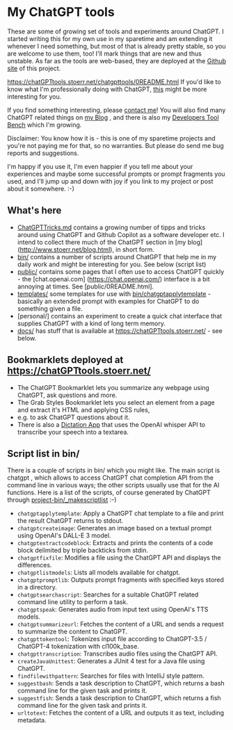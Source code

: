 # My ChatGPT tools

These are some of growing set of tools and experiments around ChatGPT.
I started writing this for my own use in my sparetime and am extending it whenever I need something,
but most of that is already pretty stable, so you are welcome to use them, too!
I'll mark things that are new and thus unstable.
As far as the tools are web-based, they are deployed at the
[Github site](https://chatGPTtools.stoerr.net/) of this project.

https://chatGPTtools.stoerr.net/chatgpttools/0README.html
If you'd like to know what I'm professionally doing with ChatGPT,
[this](https://github.com/ist-dresden/composum-chatgpt-integration) might be more interesting for you.

If you find something interesting, please [contact me](http://www.stoerr.net/)!
You will also find many ChatGPT related things on [my Blog](http://www.stoerr.net/blog.html) , and there is also my
[Developers Tool Bench](https://github.com/stoerr/DevelopersChatGPTToolBench) which I'm growing.

Disclaimer: You know how it is - this is one of my sparetime projects and you're not paying me for that, so no 
warranties. But please do send me bug reports and suggestions.

I'm happy if you use it, I'm even happier if you tell me about your experiences and maybe some successful 
prompts or prompt fragments you used, and I'll jump up and down with joy if you link to my project or post about it 
somewhere. :-)

## What's here

- [ChatGPTTricks.md](ChatGPTTricks.md) contains a growing number of tipps and tricks around using ChatGPT and Github
  Copilot as a software developer etc. I intend to collect there much of the ChatGPT section in [my blog]
  (http://www.stoerr.net/blog.html), in short form.
- [bin/](bin/) contains a number of scripts around ChatGPT that help me in my daily work and might be interesting for
  you. See below (script list)
- [public/](docs/chatgpttools/) contains some pages that I often use to access ChatGPT quickly - the [chat.openai.com]
  (https://chat.openai.com/) interface is a bit annoying at times. See [public/0README.html].
- [templates/](templates/) some templates for use with [bin/chatgptapplytemplate](bin/chatgptapplytemplate) -
  basically an extended prompt with examples for ChatGPT to do something given a file.
- [personal/] contains an experiment to create a quick chat interface that supplies ChatGPT with a kind of long term
  memory.
- [docs/](docs/) has stuff that is available at https://chatGPTtools.stoerr.net/ - see below. 

## Bookmarklets deployed at https://chatGPTtools.stoerr.net/

- The ChatGPT Bookmarklet lets you summarize any webpage using ChatGPT, ask questions and more.
- The Grab Styles Bookmarklet lets you select an element from a page and extract it's HTML and applying CSS rules,
- e.g. to ask ChatGPT questions about it.
- There is also a [Dictation App](https://chatGPTtools.stoerr.net/dictation/index.html) that uses the OpenAI whisper 
  API to transcribe your speech into a textarea.

## Script list in bin/

There is a couple of scripts in bin/ which you might like. The main script is chatgpt , which allows to access
ChatGPT chat completion API from the command line in various ways; the other scripts usually use that for the AI
functions. Here is a list of the scripts, of course generated by ChatGPT through
[project-bin/_makescriptlist](project-bin/_makescriptlist) :-)

<!-- Start scriptlist -->

- `chatgptapplytemplate`: Apply a ChatGPT chat template to a file and print the result ChatGPT returns to stdout.
- `chatgptcreateimage`: Generates an image based on a textual prompt using OpenAI's DALL-E 3 model.
- `chatgptextractcodeblock`: Extracts and prints the contents of a code block delimited by triple backticks from stdin.
- `chatgptfixfile`: Modifies a file using the ChatGPT API and displays the differences.
- `chatgptlistmodels`: Lists all models available for chatgpt.
- `chatgptpromptlib`: Outputs prompt fragments with specified keys stored in a directory.
- `chatgptsearchascript`: Searches for a suitable ChatGPT related command line utility to perform a task.
- `chatgptspeak`: Generates audio from input text using OpenAI's TTS models.
- `chatgptsummarizeurl`: Fetches the content of a URL and sends a request to summarize the content to ChatGPT.
- `chatgpttokentool`: Tokenizes input file according to ChatGPT-3.5 / ChatGPT-4 tokenization with cl100k_base.
- `chatgpttranscription`: Transcribes audio files using the ChatGPT API.
- `createJavaUnittest`: Generates a JUnit 4 test for a Java file using ChatGPT.
- `findfilewithpattern`: Searches for files with IntelliJ style pattern.
- `suggestbash`: Sends a task description to ChatGPT, which returns a bash command line for the given task and prints it.
- `suggestfish`: Sends a task description to ChatGPT, which returns a fish command line for the given task and prints it.
- `urltotext`: Fetches the content of a URL and outputs it as text, including metadata.

<!-- End scriptlist -->
